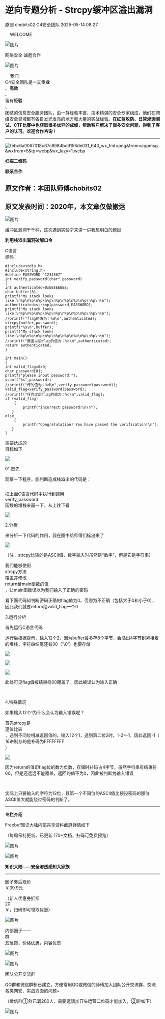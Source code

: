 #  逆向专题分析 - Strcpy缓冲区溢出漏洞   
原创 chobits02  C4安全团队   2025-05-14 08:27  
  
    WELCOME      
  
![图片](https://mmbiz.qpic.cn/mmbiz_png/hgqyI1gBHcmiaoS7tnSh83aWZw0YLv4heYSpnkia8BhFlSF23tfZgrbRE5rdcgHc4g7euMqgXW4xZcVu9kibj3ltg/640?&wx_fmt=png&wxfrom=5&wx_lazy=1&tp=wxpic "")  
  
网络安全·诚邀合作  
  
![图片](https://mmbiz.qpic.cn/mmbiz_png/bGJ4zw731flz5kBrMicZeXsZ3NHiaC4QujdKfatMJlHNc4mkNyc1OjBGaNkbvhYuouE92yicLARwq6g9hz8wBoLHA/640?&wx_fmt=png&wxfrom=5&wx_lazy=1&tp=wxpic "")  
  
  
    我们  
C4安全团队是一支**专业**  
、**高效**  
、  
富有**经验**  
、  
团结的信息安全服务团队，由一群经验丰富、技术精湛的安全专家组成，他们在网络安全领域都有各自发光发亮的地方和大量的实战经验。**在红蓝攻防、日常渗透测试、CTF比赛中也获取很多优异的成绩，帮助客户解决了很多安全问题，得到了客户的认可。欢迎合作咨询！**  
  
****  
![febc6a0067018c67c8984bc9156de031_640_wx_fmt=png&from=appmsg&wxfrom=5&tp=webp&wx_lazy=1.webp](https://mmbiz.qpic.cn/mmbiz_jpg/EXTCGqBpVJT7AzyPll3BkGK2UWYiaa1TPxCY5CRAFe3jHsjbZfelNtvTU0OmOu9XLkibzuicfHh9Bc1g60TORbVYg/640?wx_fmt=jpeg&from=appmsg&tp=wxpic&wxfrom=5&wx_lazy=1 "")  
  
**扫描二维码**  
  
**联系合作**  
  
  
  
  
  
## 原文作者：本团队师傅chobits02  
## 原文发表时间：2020年，本文章仅做搬运  
  
![图片](https://mmbiz.qpic.cn/mmbiz_png/EXTCGqBpVJT7AzyPll3BkGK2UWYiaa1TPJhFwaxmDiagSgKxEwdkCCMaYsg7ia5wJGYiclz2gGriaUc9zJDa2zgyVUw/640?wx_fmt=png&from=appmsg&tp=wxpic&wxfrom=5&wx_lazy=1 "")  
  
  
缓冲区漏洞千千种，这次遇到实验才来讲一讲我想明白的题目  
  
**利用栈溢出漏洞破解口令**  
  
C语言  
源码：  
```
#include<stdio.h>
#include<string.h>
#define PASSWORD "1234567"
int verify_password(char* password)
{
int authenticated=0xEEEEEEEE;
char buffer[8];
printf("My stack looks like:\n%p\n%p\n%p\n%p\n%p\n%p\n%p\n%p\n%p\n\n");
authenticated=strcmp(password,PASSWORD);
printf("My stack looks like:\n%p\n%p\n%p\n%p\n%p\n%p\n%p\n%p\n%p\n\n");
//printf("flag的值为：%d\n",authenticated);
strcpy(buffer,password);
printf("%s\n",buffer);
printf("My stack looks like:\n%p\n%p\n%p\n%p\n%p\n%p\n%p\n%p\n%p\n\n");
//printf("覆盖以后flag的值为：%d\n",authenticated);
return authenticated;
}

int main()
{
int valid_flag=0x0;
char password[8];
printf("please input password:");
scanf("%s",password);
//printf("传的值为：%d\n",verify_password(password));
valid_flag=verify_password(password);
//printf("传完之后flag的值为：%d\n",valid_flag);
if (valid_flag)
    {
        printf("incorrect password!\n\n");
   }
else
    {
        printf("Congratulation! You have passed the verification!\n");
   }
}
```  
  
需要达成的  
目标如下  
  
![](https://mmbiz.qpic.cn/mmbiz_jpg/EXTCGqBpVJQJ6kckicpHl7iaFpoeRzw9l1ZKPMwiaTJBNwP43r3iaFaWibf9icrVzUYWLNd8Cicz4YHDpiatO7OmovROyA/640?wx_fmt=jpeg&from=appmsg "")  
  
01.首先  
  
观察一下程序，能判断造成栈溢出的代码是：  
```
```  
  
把上面C语言代码中执行到调用  
verify_password  
函数的堆栈来画一下，从上往下看  
  
![](https://mmbiz.qpic.cn/mmbiz_jpg/EXTCGqBpVJQJ6kckicpHl7iaFpoeRzw9l1giapFgbP16N3BWThykVO9MP8IibhBBzQDlUFm09e9Kd33mIU0icqnk0pg/640?wx_fmt=jpeg&from=appmsg "")  
  
2.分析  
  
来分析一下代码的作用，我在图中给师傅们标出来了  
  
![](https://mmbiz.qpic.cn/mmbiz_jpg/EXTCGqBpVJQJ6kckicpHl7iaFpoeRzw9l1ib1UdXTfuYCZmNsErluUSAjbSZwJM5SB2Y2xs6PHEGwNhlxIyyMHmzQ/640?wx_fmt=jpeg&from=appmsg "")  
  
（注：strcpy比较的是ASCII值，数字输入时虽然是“数字”，但是它是字符串）  
  
我们能够使用  
strcpy方法  
覆盖并修改  
return给main函数的值  
，让main函数误以为我们输入了正确的密码  
  
看下面代码知判断密码正确的flag值为0，否则为不正确（包括大于0和小于0），因此我们就要return给valid_flag一个0  
  
  
3.运行分析  
  
首先运行C语言代码  
  
运行后根据提示，输入12个2，因为buffer最多存8个字节，会溢出4字节到紧接着的堆栈，字符串结尾还有00（'\0'）也要存储  
  
![](https://mmbiz.qpic.cn/mmbiz_jpg/EXTCGqBpVJQJ6kckicpHl7iaFpoeRzw9l1y2uLesnmbRibj65UiawiaicQrIKaw2MmBrXNexZcniaJpSeONDttu3WARRg/640?wx_fmt=jpeg&from=appmsg "")  
  
![](https://mmbiz.qpic.cn/mmbiz_jpg/EXTCGqBpVJQJ6kckicpHl7iaFpoeRzw9l1kvKHKicpdibmNYKMnk0ZjjwuLEHVqq1fVeM63bXxwTNia4egnKEVWn3fw/640?wx_fmt=jpeg&from=appmsg "")  
  
![](https://mmbiz.qpic.cn/mmbiz_jpg/EXTCGqBpVJQJ6kckicpHl7iaFpoeRzw9l16sNkiaTAREBvxh5ZbYG9atiaicwltPjVvsJxpibwOeBltnMJicU4HsSHxTw/640?wx_fmt=jpeg&from=appmsg "")  
  
此处可见flag值被结束符00覆盖了，因此被误认为输入正确  
  
   
  
4.特殊情况  
  
如果输入12个1为什么会认为输入错误呢？  
  
首先strcpy是  
逐位比较  
，遇到不同位相减返回值的，输入12个1，遇到第二位2时，1-2=-1，因此返回-1（  
16进制存的是补码为FFFFFFFF  
）  
  
![](https://mmbiz.qpic.cn/mmbiz_jpg/EXTCGqBpVJQJ6kckicpHl7iaFpoeRzw9l1ic2hUs87GvMTH0EDicccbwibP4Y5NusqGDicyicx0ACq9MUxKAjETWetCoA/640?wx_fmt=jpeg&from=appmsg "")  
  
因为return的值即flag位的数为负数，存储时补码占4字节，虽然字符串有结束符00，但是还远远不能覆盖，返回的值不为0，因此被判断为输入错误  
  
   
  
实际上只要输入的字符为12位，且第一个不同位的ASCII值比预设密码的那位ASCII值大就能绕过密码的判断了。  
  
  
****  
**专栏介绍**  
  
Freebuf知识大陆内部共享资料截屏详情如下  
  
（每周保持更新，已更新 170+文档，扫码可免费预览）  
  
  
![图片](https://mmbiz.qpic.cn/mmbiz_jpg/EXTCGqBpVJSiao22HdM7F7OBu4zNJicKjkzvdgfFtJotO7T8dD5ATKyyeuQibDwZoltOB3Uy5nRicGDxCEpwrlRYNg/640?wx_fmt=jpeg&from=appmsg&wxfrom=5&wx_lazy=1&wx_co=1&tp=wxpic "")  
  
![图片](https://mmbiz.qpic.cn/mmbiz_png/EXTCGqBpVJT7AzyPll3BkGK2UWYiaa1TPXPpichRjSPC19Mfy8sblsdtsoUsJhCn4SbVmlGgeibKTkD8Ima1icVic8Q/640?wx_fmt=png&from=appmsg&wxfrom=5&tp=wxpic&wx_lazy=1 "")  
  
  
**知识大陆——安全渗透感知大家族**  
****  
  
圈子券后现价   
￥39.9元  
  
（新人优惠券折扣  
20  
￥，扫码即可领取优惠）  
  
![图片](https://mmbiz.qpic.cn/mmbiz_png/EXTCGqBpVJR7GIiatmMxDnlYcGJjOmibZcd7ribwq1zichkjwIczCqhZ1zpXib3VcJpMWlSLfa6qpXwfVy6hguOXdibA/640?wx_fmt=png&from=appmsg&wxfrom=5&wx_lazy=1&wx_co=1&tp=wxpic "")  
  
  
内部圈子——  
群  
友反馈，价格优惠，内容优质  
  
![图片](https://mmbiz.qpic.cn/mmbiz_jpg/EXTCGqBpVJSiao22HdM7F7OBu4zNJicKjkZXuRl4vOBsaQwJK1AbsPcGMiczaPickCuIzicPiblfFjyjic3aeuzqVLLhg/640?wx_fmt=jpeg&from=appmsg&wxfrom=5&wx_lazy=1&wx_co=1&tp=wxpic "")  
  
![图片](https://mmbiz.qpic.cn/mmbiz_jpg/EXTCGqBpVJSiao22HdM7F7OBu4zNJicKjkpxDWia5shmzQH4UialWGUCsoWYMHVpcEtUxF7RsfJaHKl9gsVWEjqAuw/640?wx_fmt=jpeg&from=appmsg&wxfrom=5&wx_lazy=1&wx_co=1&tp=wxpic "")  
  
  
团队公开交流群  
  
QQ群和微信群都已建立，方便常用QQ或微信的师傅加入团队公开交流群，交流各类网安、实战方面的问题~  
  
（微信群①群已满200人，需要邀请加开头运营二维码才能加入，②群如下）  
  
![图片](https://mmbiz.qpic.cn/mmbiz_jpg/EXTCGqBpVJRuhpLqv9vp6hK42MwA2UP9bCsu0cYvbibPjCGWHJVxSTe5WsvSjqzeZnakI8oic6kjtHIggwhEGpyg/640?wx_fmt=jpeg&from=appmsg&wxfrom=5&wx_lazy=1&tp=wxpic "")  
  
  
  
